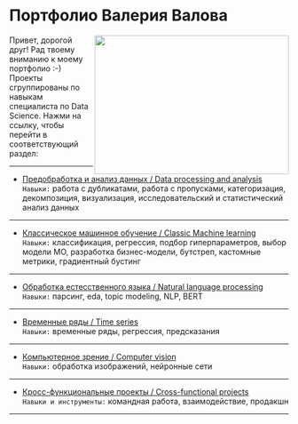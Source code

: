 # Портфолио Валерия Валова
<img src='https://papik.pro/uploads/posts/2023-03/1678822315_papik-pro-p-chelovek-za-kompyuterom-risunok-smeshnoi-35.jpg' align='right' width="350" height="250">
Привет, дорогой друг! Рад твоему вниманию к моему портфолио :-) </br>
Проекты сгруппированы по навыкам специалиста по Data Science. Нажми на ссылку, чтобы перейти в соответствующий раздел:</br>


***
- [Предобработка и анализ данных / Data processing and analysis](https://github.com/valov-vo/portfolio-projects/tree/main/1-data-analysis)</br>
  `Навыки:` работа с дубликатами, работа с пропусками, категоризация, декомпозиция, визуализация, исследовательский и статистический анализ данных
***
- [Классическое машинное обучение / Classic Machine learning](https://github.com/valov-vo/portfolio-projects/tree/main/2-classic-ml)</br>
  `Навыки:` классификация, регрессия, подбор гиперпараметров, выбор модели МО, разработка бизнес-модели, бутстреп, кастомные метрики, градиентный бустинг
***
- [Обработка естесственного языка / Natural language processing](https://github.com/valov-vo/portfolio-projects/tree/main/3-nlp)</br>
  `Навыки:` парсинг, eda, topic modeling, NLP, BERT
***
- [Временные ряды / Time series](https://github.com/valov-vo/portfolio-projects/tree/main/4-time-series)</br>
  `Навыки:` временные ряды, регрессия, предсказания
***
- [Компьютерное зрение / Computer vision](https://github.com/valov-vo/portfolio-projects/tree/main/5-computer-vision)</br>
  `Навыки:` обработка изображений, нейронные сети
***
- [Кросс-функциональные проекты / Cross-functional projects](https://github.com/valov-vo/portfolio-projects/tree/main/6-team-work)</br>
  `Навыки и инструменты:` командная работа, взаимодействие, продакшн
***